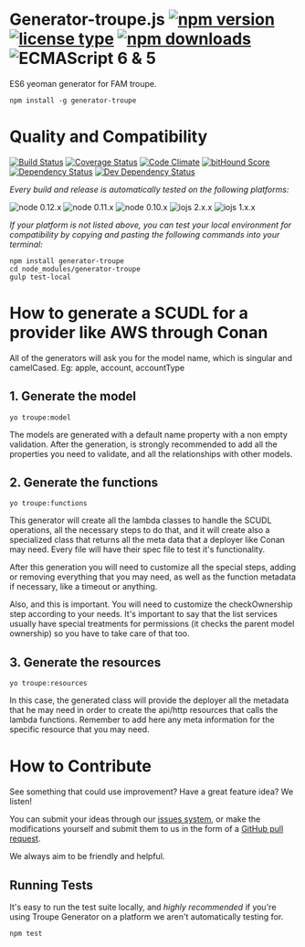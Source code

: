 # Generator-troupe.js [![npm version](https://img.shields.io/npm/v/generator-troupe.svg)](https://www.npmjs.com/package/generator-troupe) [![license type](https://img.shields.io/npm/l/generator-troupe.svg)](https://github.com/FreeAllMedia/generator-troupe.git/blob/master/LICENSE) [![npm downloads](https://img.shields.io/npm/dm/generator-troupe.svg)](https://www.npmjs.com/package/generator-troupe) ![ECMAScript 6 & 5](https://img.shields.io/badge/ECMAScript-6%20/%205-red.svg)

ES6 yeoman generator for FAM troupe.

```
npm install -g generator-troupe
```

# Quality and Compatibility

[![Build Status](https://travis-ci.org/FreeAllMedia/generator-troupe.png?branch=master)](https://travis-ci.org/FreeAllMedia/generator-troupe) [![Coverage Status](https://coveralls.io/repos/FreeAllMedia/generator-troupe/badge.svg)](https://coveralls.io/r/FreeAllMedia/generator-troupe) [![Code Climate](https://codeclimate.com/github/FreeAllMedia/generator-troupe/badges/gpa.svg)](https://codeclimate.com/github/FreeAllMedia/generator-troupe)  [![bitHound Score](https://www.bithound.io/github/FreeAllMedia/generator-troupe/badges/score.svg)](https://www.bithound.io/github/FreeAllMedia/generator-troupe)  [![Dependency Status](https://david-dm.org/FreeAllMedia/generator-troupe.png?theme=shields.io)](https://david-dm.org/FreeAllMedia/generator-troupe?theme=shields.io) [![Dev Dependency Status](https://david-dm.org/FreeAllMedia/generator-troupe/dev-status.svg)](https://david-dm.org/FreeAllMedia/generator-troupe?theme=shields.io#info=devDependencies)

*Every build and release is automatically tested on the following platforms:*

![node 0.12.x](https://img.shields.io/badge/node-0.12.x-brightgreen.svg) ![node 0.11.x](https://img.shields.io/badge/node-0.11.x-brightgreen.svg) ![node 0.10.x](https://img.shields.io/badge/node-0.10.x-brightgreen.svg)
![iojs 2.x.x](https://img.shields.io/badge/iojs-2.x.x-brightgreen.svg) ![iojs 1.x.x](https://img.shields.io/badge/iojs-1.x.x-brightgreen.svg)



*If your platform is not listed above, you can test your local environment for compatibility by copying and pasting the following commands into your terminal:*

```
npm install generator-troupe
cd node_modules/generator-troupe
gulp test-local
```

# How to generate a SCUDL for a provider like AWS through Conan
All of the generators will ask you for the model name, which is singular and camelCased. Eg: apple, account, accountType

## 1. Generate the model
```
yo troupe:model
```
The models are generated with a default name property with a non empty validation. After the generation, is strongly recommended to add all the properties you need to validate, and all the relationships with other models.

## 2. Generate the functions
```
yo troupe:functions
```
This generator will create all the lambda classes to handle the SCUDL operations, all the necessary steps to do that, and it will create also a specialized class that returns all the meta data that a deployer like Conan may need. Every file will have their spec file to test it's functionality.

After this generation you will need to customize all the special steps, adding or removing everything that you may need, as well as the function metadata if necessary, like a timeout or anything.

Also, and this is important. You will need to customize the check<Model>Ownership step according to your needs.
It's important to say that the list services usually have special treatments for permissions (it checks the parent model ownership) so you have to take care of that too.

## 3. Generate the resources
```
yo troupe:resources
```
In this case, the generated class will provide the deployer all the metadata that he may need in order to create the api/http resources that calls the lambda functions. Remember to add here any meta information for the specific resource that you may need.

# How to Contribute

See something that could use improvement? Have a great feature idea? We listen!

You can submit your ideas through our [issues system](https://github.com/FreeAllMedia/generator-troupe/issues), or make the modifications yourself and submit them to us in the form of a [GitHub pull request](https://help.github.com/articles/using-pull-requests/).

We always aim to be friendly and helpful.

## Running Tests

It's easy to run the test suite locally, and *highly recommended* if you're using Troupe Generator on a platform we aren't automatically testing for.

```
npm test
```
